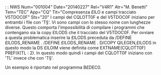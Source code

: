  :  : NWS Num="001004" Date="20140227" Rel="V4R1" Atr="M. Benetti" Tem="TEC" App="CQ" Tit="Compresenza £ILO e campi tracciato V5TDOC0F" Sts="20"
I campi del CQLOTT0F e del V5TDOC0F iniziano per entrambi i file con 'T§'.
Vi sono campi con lo stesso nome con lunghezze diverse.
Questo comporta l'impossibilità di compilare i programmi che contengano sia la copy £ILODS che il tracciato del V5TDOC0F.
Per ovviare a questa problematica inserire la £ILODS preceduta da /DEFINE £ILODS_RENAME .     /DEFINE £ILODS_RENAME
.    D/COPY QILEGEN,£ILODS
in questo modo la DS £ILOIM viene definita come EXTNAME(CQLOTT0F) PREFIX(TL : 2). In questo modo quindi i campi del CQLOTT0F iniziano con 'TL' invece che con 'T§'.

Un  esempio è riportato nel programma B£DEC0.
